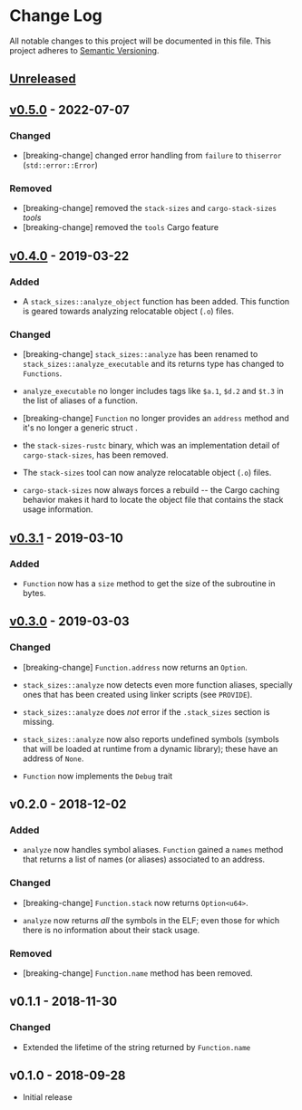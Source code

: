 # Change Log

All notable changes to this project will be documented in this file.
This project adheres to [Semantic Versioning](http://semver.org/).

## [Unreleased]

## [v0.5.0] - 2022-07-07

### Changed

- [breaking-change] changed error handling from `failure` to `thiserror` (`std::error::Error`)

### Removed

- [breaking-change] removed the `stack-sizes` and `cargo-stack-sizes` *tools*
- [breaking-change] removed the `tools` Cargo feature

## [v0.4.0] - 2019-03-22

### Added

- A `stack_sizes::analyze_object` function has been added. This function is
  geared towards analyzing relocatable object (`.o`) files.

### Changed

- [breaking-change] `stack_sizes::analyze` has been renamed to
  `stack_sizes::analyze_executable` and its returns type has changed to
  `Functions`.

- `analyze_executable` no longer includes tags like `$a.1`, `$d.2` and `$t.3` in
  the list of aliases of a function.

- [breaking-change] `Function` no longer provides an `address` method and it's
  no longer a generic struct .

- the `stack-sizes-rustc` binary, which was an implementation detail of
  `cargo-stack-sizes`, has been removed.

- The `stack-sizes` tool can now analyze relocatable object (`.o`) files.

- `cargo-stack-sizes` now always forces a rebuild -- the Cargo caching behavior
  makes it hard to locate the object file that contains the stack usage
  information.

## [v0.3.1] - 2019-03-10

### Added

- `Function` now has a `size` method to get the size of the subroutine in bytes.

## [v0.3.0] - 2019-03-03

### Changed

- [breaking-change] `Function.address` now returns an `Option`.

- `stack_sizes::analyze` now detects even more function aliases, specially ones
  that has been created using linker scripts (see `PROVIDE`).

- `stack_sizes::analyze` does *not* error if the `.stack_sizes` section is
  missing.

- `stack_sizes::analyze` now also reports undefined symbols (symbols that will
  be loaded at runtime from a dynamic library); these have an address of `None`.

- `Function` now implements the `Debug` trait

## v0.2.0 - 2018-12-02

### Added

- `analyze` now handles symbol aliases. `Function` gained a `names` method that
  returns a list of names (or aliases) associated to an address.

### Changed

- [breaking-change] `Function.stack` now returns `Option<u64>`.

- `analyze` now returns *all* the symbols in the ELF; even those for which there
  is no information about their stack usage.

### Removed

- [breaking-change] `Function.name` method has been removed.

## v0.1.1 - 2018-11-30

### Changed

- Extended the lifetime of the string returned by `Function.name`

## v0.1.0 - 2018-09-28

- Initial release

[Unreleased]: https://github.com/japaric/stack-sizes/compare/v0.5.0...HEAD
[v0.5.0]: https://github.com/japaric/stack-sizes/compare/v0.4.0...v0.5.0
[v0.4.0]: https://github.com/japaric/stack-sizes/compare/v0.3.1...v0.4.0
[v0.3.1]: https://github.com/japaric/stack-sizes/compare/v0.3.0...v0.3.1
[v0.3.0]: https://github.com/japaric/stack-sizes/compare/v0.2.0...v0.3.0
[v0.2.0]: https://github.com/japaric/stack-sizes/compare/v0.1.1...v0.2.0
[v0.1.1]: https://github.com/japaric/stack-sizes/compare/v0.1.0...v0.1.1

